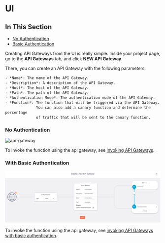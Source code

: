 # UI

## In This Section

- [No Authentication](#none-auth)
- [Basic Authentication](#basic-auth)

Creating API Gateways from the UI is really simple.
Inside your project page, go to the **API Gateways** tab, and click **NEW API Gateway**.

There, you can create an API Gateway with the following parameters:

    - *Name*: The name of the API Gateway.
    - *Description*: A description of the API Gateway.
    - *Host*: The host of the API Gateway.
    - *Path*: The path of the API Gateway.
    - *Authentication Mode*: The authentication mode of the API Gateway.
    - *Function*: The function that will be triggered via the API Gateway. 
                  You can also add a canary function and determine the percentage 
                  of traffic that will be sent to the canary function.

<a id="none-auth"></a>
### No Authentication

![api-gateway](../../../docs/assets/images/api-gateway-ui-none.png)

To invoke the function using the api gateway, see [invoking API Gateways](./http.md#invoke-none).

<a id="basic-auth"></a>
### With Basic Authentication

![api-gateway-basic-auth](../../../docs/assets/images/api-gateway-ui-basic-auth.png)

To invoke the function using the api gateway, see [invoking API Gateways with basic authentication](./http.md#invoke-basic).